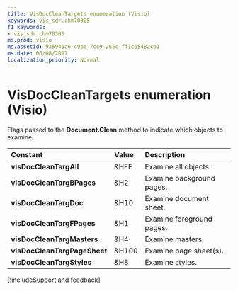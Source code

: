 ```yaml
---
title: VisDocCleanTargets enumeration (Visio)
keywords: vis_sdr.chm70305
f1_keywords:
- vis_sdr.chm70305
ms.prod: visio
ms.assetid: 9a5941a6-c9ba-7cc9-265c-ff1c65482cb1
ms.date: 06/08/2017
localization_priority: Normal
---
```



# VisDocCleanTargets enumeration (Visio)

Flags passed to the  **Document.Clean** method to indicate which objects to examine.



|Constant|Value|Description|
|:-----|:-----|:-----|
| **visDocCleanTargAll**|&HFF|Examine all objects.|
| **visDocCleanTargBPages**|&H2|Examine background pages.|
| **visDocCleanTargDoc**|&H10|Examine document sheet.|
| **visDocCleanTargFPages**|&H1|Examine foreground pages.|
| **visDocCleanTargMasters**|&H4|Examine masters.|
| **visDocCleanTargPageSheet**|&H100|Examine page sheet(s).|
| **visDocCleanTargStyles**|&H8|Examine styles.|

[!include[Support and feedback](~/includes/feedback-boilerplate.md)]